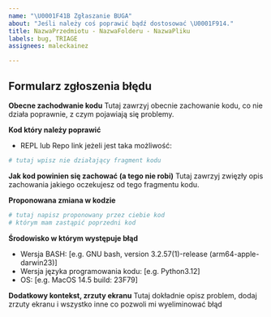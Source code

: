 ```yaml
---
name: "\U0001F41B Zgłaszanie BUGA"
about: "Jeśli należy coś poprawić bądź dostosować \U0001F914."
title: NazwaPrzedmiotu - NazwaFolderu - NazwaPliku
labels: bug, TRIAGE
assignees: maleckainez

---
```


## Formularz zgłoszenia błędu 

**Obecne zachodwanie kodu**
Tutaj zawrzyj obecnie zachowanie kodu, co nie działa poprawnie, z czym pojawiają się problemy.

**Kod który należy poprawić**
- REPL lub Repo link jeżeli jest taka możliwość:

```python
# tutaj wpisz nie działający fragment kodu
```

**Jak kod powinien się zachować (a tego nie robi)**
Tutaj zawrzyj zwięzły opis zachowania jakiego oczekujesz od tego fragmentu kodu.

**Proponowana zmiana w kodzie**

```python
# tutaj napisz proponowany przez ciebie kod
# którym mam zastąpić poprzedni kod
```

**Środowisko w którym występuje błąd**
- Wersja BASH: [e.g. GNU bash, version 3.2.57(1)-release (arm64-apple-darwin23)]
- Wersja języka programowania kodu: [e.g. Python3.12]
- OS: [e.g. MacOS 14.5 build: 23F79]

**Dodatkowy kontekst, zrzuty ekranu**
Tutaj dokładnie opisz problem, dodaj zrzuty ekranu i wszystko inne co pozwoli mi wyeliminować błąd
